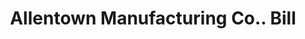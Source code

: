 ---
doi: 10.7916/D8VT3470
date_other: '1890'
date_other_textual: 1890-1899
form: printed ephemera
genre:
- Invoices
name:
- Allentown Manufacturing Co.
object_in_context_url: https://biggert.cul.columbia.edu/items/view/ave_biggert_01694
subject_hierarchical_geographic:
- Allentown, Pennsylvania, United States
subject_name:
- Allentown Manufacturing Co.
title: Allentown Manufacturing Co.. Bill
sort_title: Allentown Manufacturing Co.. Bill
call_number: ave_biggert_01694
coordinates:
- 40.60166666666667,-75.47722222222222
pid: ave_biggert_01694
identifiers: ave_biggert_01694
thumbnail: https://derivativo-1.library.columbia.edu/iiif/2/ldpd:490735/full/!256,256/0/native.jpg
permalink: "/items/ave_biggert_01694/"
layout: iiif-image-page
---